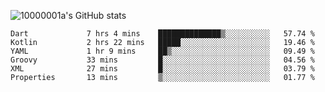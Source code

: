 ![10000001a's GitHub stats](https://github-readme-stats.vercel.app/api?username=10000001a&show_icons=true&theme=onedark&count_private=true)

<!-- [![Top Langs](https://github-readme-stats.vercel.app/api/top-langs/?username=10000001a&layout=compact&theme=onedark&langs_count=5)](https://github.com/anuraghazra/github-readme-stats) -->
<!--
**10000001a/10000001a** is a ✨ _special_ ✨ repository because its `README.md` (this file) appears on your GitHub profile.

Here are some ideas to get you started:

- 🔭 I’m currently working on ...
- 🌱 I’m currently learning ...
- 👯 I’m looking to collaborate on ...
- 🤔 I’m looking for help with ...
- 💬 Ask me about ...
- 📫 How to reach me: ...
- 😄 Pronouns: ...
- ⚡ Fun fact: ...
-->

<!--START_SECTION:waka-->

```text
Dart             7 hrs 4 mins    ██████████████▒░░░░░░░░░░   57.74 %
Kotlin           2 hrs 22 mins   █████░░░░░░░░░░░░░░░░░░░░   19.46 %
YAML             1 hr 9 mins     ██▒░░░░░░░░░░░░░░░░░░░░░░   09.49 %
Groovy           33 mins         █░░░░░░░░░░░░░░░░░░░░░░░░   04.56 %
XML              27 mins         █░░░░░░░░░░░░░░░░░░░░░░░░   03.79 %
Properties       13 mins         ▒░░░░░░░░░░░░░░░░░░░░░░░░   01.77 %
```

<!--END_SECTION:waka-->
